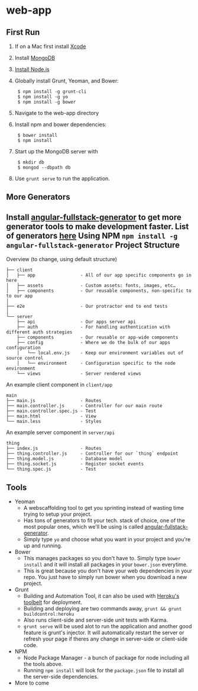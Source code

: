 # web-app

First Run
-----------------------
1. If on a Mac first install [Xcode](https://developer.apple.com/xcode/downloads/)
2. Install [MongoDB](https://www.mongodb.org/downloads)
2. [Install Node.js](http://nodejs.org/download/)
3. Globally install Grunt, Yeoman, and Bower:

        $ npm install -g grunt-cli
        $ npm install -g yo
        $ npm install -g bower

4. Navigate to the web-app directory
5. Install npm and bower dependencies:

        $ bower install
        $ npm install

6. Start up the MongoDB server with 

        $ mkdir db
        $ mongod --dbpath db

7. Use ``grunt serve`` to run the application.

More Generators
-----------------------
Install [angular-fullstack-generator](https://github.com/DaftMonk/generator-angular-fullstack) to get more generator tools to make development faster. List of generators [here](https://github.com/DaftMonk/generator-angular-fullstack#generators)
Using NPM
`npm install -g angular-fullstack-generator`
Project Structure
-----------------------
Overview (to change, using default structure)

    ├── client
    │   ├── app                 - All of our app specific components go in here
    │   ├── assets              - Custom assets: fonts, images, etc…
    │   ├── components          - Our reusable components, non-specific to to our app
    │
    ├── e2e                     - Our protractor end to end tests
    │
    └── server
        ├── api                 - Our apps server api
        ├── auth                - For handling authentication with different auth strategies
        ├── components          - Our reusable or app-wide components
        ├── config              - Where we do the bulk of our apps configuration
        │   └── local.env.js    - Keep our environment variables out of source control
        │   └── environment     - Configuration specific to the node environment
        └── views               - Server rendered views

An example client component in `client/app`

    main
    ├── main.js                 - Routes
    ├── main.controller.js      - Controller for our main route
    ├── main.controller.spec.js - Test
    ├── main.html               - View
    └── main.less               - Styles

An example server component in `server/api`

    thing
    ├── index.js                - Routes
    ├── thing.controller.js     - Controller for our `thing` endpoint
    ├── thing.model.js          - Database model
    ├── thing.socket.js         - Register socket events
    └── thing.spec.js           - Test

Tools
-----------------------
* Yeoman
    - A webscaffolding tool to get you sprinting instead of wasting time trying to setup your project.
    - Has tons of generators to fit your tech. stack of choice, one of the most popular ones, which we'll be using is called [angular-fullstack-generator](https://github.com/DaftMonk/generator-angular-fullstack).
    - Simply type `yo` and choose what you want in your project and you're up and running.
* Bower
    - This manages packages so you don't have to. Simply type `bower install` and it will install all packages in your `bower.json` everytime.
    - This is great because you don't have your web dependencies in your repo. You just have to simply run bower when you download a new project.
* Grunt
    - Building and Automation Tool, it can also be used with [Heroku's toolbelt](https://github.com/DaftMonk/generator-angular-fullstack#heroku) for deployment.
    - Building and deploying are two commands away, `grunt && grunt buildcontrol:heroku`
    - Also runs client-side and server-side unit tests with Karma.
    - `grunt serve` will be used alot to run the application and another good feature is grunt's injector. It will automatically restart the server or refresh your page if theres any change in server-side or client-side code.
* NPM
    - Node Package Manager - a bunch of package for node including all the tools above. 
    - Running `npm install` will look for the `package.json` file to install all the server-side dependencies. 
* More to come

